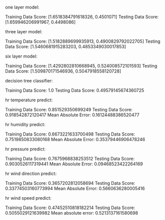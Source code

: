 one layer model:

Training Data Score: [1.6518384791618326, 0.4501071]
Testing Data Score: [1.659946206991967, 0.4498086]

three layer model:

Training Data Score: [1.5182889699935913, 0.4900829792022705]
Testing Data Score: [1.5460681915283203, 0.4853349030017853]

six layer model: 

Training Data Score: [1.4292802810668945, 0.524008572101593]
Testing Data Score: [1.509870171546936, 0.5047918558120728]

decision tree classifier:

Training Data Score: 1.0
Testing Data Score: 0.49579145674360725

hr temperature predict:

Training Data Score: 0.851529350699249
Testing Data Score: 0.918542872120417
Mean Absolute Error: 0.16124488386520477

hr humidity predict:

Training Data Score: 0.6673221633700498
Testing Data Score: 0.7519850833080168
Mean Absolute Error: 0.35379446906478246

hr pressure predict:

Training Data Score: 0.7675968838253512
Testing Data Score: 0.9030526117319441
Mean Absolute Error: 0.09468523422264169

hr wind direction predict:

Training Data Score: 0.3657202812058694
Testing Data Score: 0.33774503160773994
Mean Absolute Error: 0.5660636280005416

hr wind speed predict:

Training Data Score: 0.47452510818182214
Testing Data Score: 0.5055029121639982
Mean absolute error: 0.5213137161580698